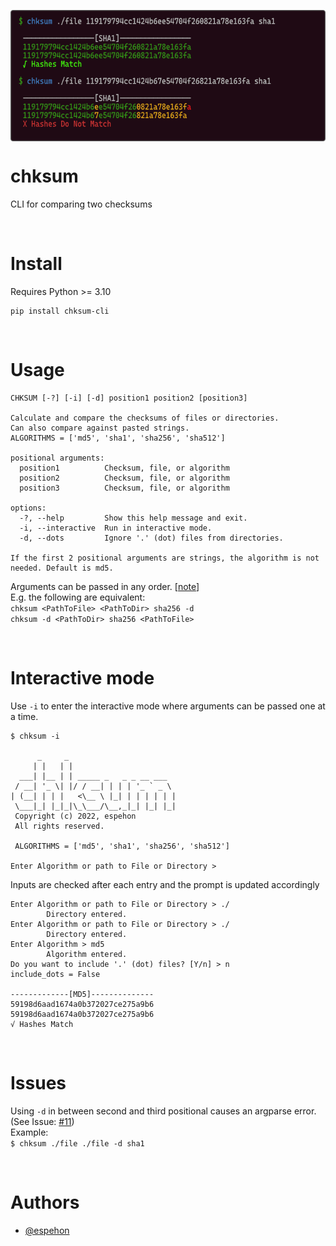 <p align="center">
<a href="https://pypi.org/project/chksum-cli/">
<img align="center" src="https://raw.githubusercontent.com/espehon/chksum-cli/main/docs/images/Demo.png"/>
</a>
</p>

# chksum
CLI for comparing two checksums

<br>

# Install
Requires Python >= 3.10
```
pip install chksum-cli
```

<br>

# Usage
```
CHKSUM [-?] [-i] [-d] position1 position2 [position3]

Calculate and compare the checksums of files or directories.
Can also compare against pasted strings.
ALGORITHMS = ['md5', 'sha1', 'sha256', 'sha512']

positional arguments:
  position1          Checksum, file, or algorithm
  position2          Checksum, file, or algorithm
  position3          Checksum, file, or algorithm

options:
  -?, --help         Show this help message and exit.
  -i, --interactive  Run in interactive mode.
  -d, --dots         Ignore '.' (dot) files from directories.

If the first 2 positional arguments are strings, the algorithm is not needed. Default is md5.
```
Arguments can be passed in any order. [[note](#issues)]\
E.g. the following are equivalent:\
`chksum <PathToFile> <PathToDir> sha256 -d`\
`chksum -d <PathToDir> sha256 <PathToFile>`

<br>

# Interactive mode
Use `-i` to enter the interactive mode where arguments can be passed one at a time.
```
$ chksum -i

      _     _
     | |   | |
  ___| |__ | | _____ _   _ _ __ ___
 / __| '_ \| |/ / __| | | | '_ ` _ \
| (__| | | |   <\__ \ |_| | | | | | |
 \___|_| |_|_|\_\___/\__,_|_| |_| |_|
 Copyright (c) 2022, espehon
 All rights reserved.

 ALGORITHMS = ['md5', 'sha1', 'sha256', 'sha512']

Enter Algorithm or path to File or Directory >
```
Inputs are checked after each entry and the prompt is updated accordingly
```
Enter Algorithm or path to File or Directory > ./
        Directory entered.
Enter Algorithm or path to File or Directory > ./
        Directory entered.
Enter Algorithm > md5
        Algorithm entered.
Do you want to include '.' (dot) files? [Y/n] > n
include_dots = False

-------------[MD5]--------------
59198d6aad1674a0b372027ce275a9b6
59198d6aad1674a0b372027ce275a9b6
√ Hashes Match
```

<br>

# <a name="issues"></a>Issues
Using `-d` in between second and third positional causes an argparse error. (See Issue: [#11](https://github.com/espehon/chksum-cli/issues/11))\
Example:\
        `$ chksum ./file ./file -d sha1`

<br>

# Authors

- [@espehon](https://www.github.com/espehon)



